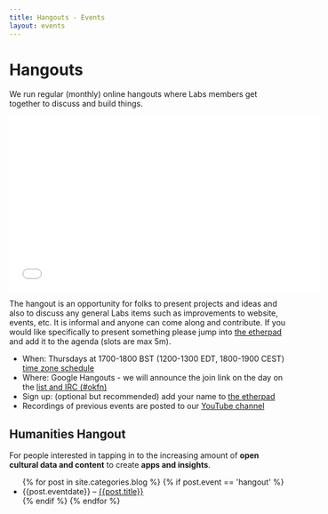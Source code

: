 ```yaml
---
title: Hangouts - Events
layout: events
---
```


# Hangouts

We run regular (monthly) online hangouts where Labs members get together to discuss and build things.

<iframe width="560" height="315" src="//www.youtube.com/embed/JsC71suLLRo" frameborder="0" allowfullscreen></iframe>

The hangout is an opportunity for folks to present projects and ideas and also to discuss any general Labs items such as improvements to website, events, etc. It is informal and anyone can come along and contribute. If you would like specifically to present something please jump into [the etherpad][etherpad] and add it to the agenda (slots are max 5m).

* When: Thursdays at 1700-1800 BST (1200-1300 EDT, 1800-1900 CEST) [time zone schedule](http://everytimezone.com/#2015-6-18,240,cn3)
* Where: Google Hangouts - we will announce the join link on the day on the [list and IRC (#okfn)][contact]
* Sign up: (optional but recommended) add your name to [the etherpad][etherpad]
* Recordings of previous events are posted to our [YouTube channel][youtube]

[contact]: /contact/
[etherpad]: http://pad.okfn.org/p/labs-hangouts
[youtube]: https://www.youtube.com/channel/UCQe-pXn0XZzmRzvyOMZpfEg

## Humanities Hangout

For people interested in tapping in to the increasing amount of **open cultural data and content** to create **apps and insights**.

<ul>
{% for post in site.categories.blog %}
{% if post.event == 'hangout' %}
  <li>{{post.eventdate}} &ndash; <a href="{{post.url}}">{{post.title}}</a></li>
{% endif %}
{% endfor %}
</ul>
